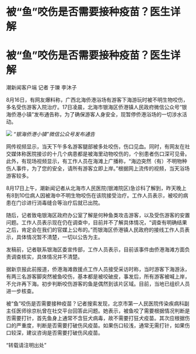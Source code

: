 # 被“鱼”咬伤是否需要接种疫苗？医生详解

# 被“鱼”咬伤是否需要接种疫苗？医生详解

潮新闻客户端 记者 于瓅 李沐子

8月16日，有网友爆料称，广西北海侨港浴场有游客下海游玩时被不明生物咬伤，多名受伤游客入院治疗。17日凌晨，北海市银海区侨港镇人民政府微信公众号“银海侨港小镇”发布通告称，为了确保游客人身安全，现暂停侨港浴场的一切涉水活动。

![](https://inews.gtimg.com/om_bt/ObPUY7Vr1DVT6rU6S8_qIrceKL5DtESxUC7ApSPqyQQWAAA/1000)
_“银海侨港小镇”微信公众号发布通告_

网传视频显示，当天下午多名游客腿部被多处咬伤，伤口见血。同时，有网友在社交媒体称医院接诊的十几个病患都是被海里动物咬伤的，个别患者伤口深可见骨。此外，有现场视频显示，有工作人员在海滩上广播称，“海边突然（有）不明物种伤人事件，为了您的安全，请所有游客立即上岸。”根据网上流传的视频，当天浴场游客较多。

8月17日上午，潮新闻记者从北海市人民医院(银滩院区)急诊科了解到，昨天晚上有8到10位病人因被海中不明生物咬伤在该院接受治疗。工作人员表示，被咬的病患在门诊进行消毒缝合等治疗后就已出院。

随后，记者致电银海区政府办公室了解是何种鱼类攻击游客，以及受伤游客的安置问题。工作人员表示现在仍在调查中，目前并不了解具体情况，“调查有明确结果之后，肯定会在我们的官媒上公布的。”而银海区侨港镇人民政府的接线工作人员表示，具体情况暂不清楚，一切以公告为主。

发稿前，记者联系银海区委宣传部，工作人员表示，目前该事件由侨港海滩方面负责调查核实，具体情况并不清楚。

据新京报此前报道，侨港海滩救援点工作人员接受采访时称，当时游客下海游泳，有两三名游客脚突然被鱼咬伤，基本都是被咬破皮，事发后，所有游客被喊上岸，不允许再下海。初步判断咬伤游客的鱼是偶然到该片区域。目前，当地已组织人员进一步核查。

被“鱼”咬伤是否需要接种疫苗？记者搜索发现，北京市第一人民医院传染疾病科副主任医师徐京杭曾在社交平台回答此问题。她表示，被鱼咬了需要根据情况判断是否需要打针，首先鱼身上通常不含狂犬病毒，故不需要打狂犬疫苗。其次应根据伤口的严重度，判断是否需要打破伤风疫苗。如果伤口较浅，通常无需打针，如果伤口较深，建议咨询是否需要打破伤风疫苗。

“转载请注明出处”

